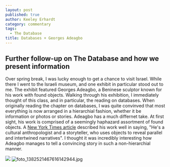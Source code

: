 ```yaml
---
layout: post
published: true
author: Keeley Erhardt
category: commentary
tags: 
  - The Database
title: Databases + Georges Adeagbo
---
```



## Further follow-up on The Database and how we present information

Over spring break, I was lucky enough to get a chance to visit Israel. While there I went to the Israeli museum, and one exhibit in particular stood out to me. The exhibit featured Georges Adeagbo, a Beninese sculptor known for his work with found objects. Walking through his exhibition, I immediately thought of this class, and in particular, the reading on databases. When originally reading the chapter on databases, I was quite convinved that most everything is now arranged in a hierarchial fashion, whether it be information or photos or stories. Adeagbo has a much differnet take. At first sight, his work is comprised of a seemingly haphazard assortment of found objects. A [New York Times article](http://www.nytimes.com/2001/03/02/arts/art-in-review-georges-adeagbo.html) described his work well in saying, "He's a cultural anthropologist and a storyteller, who uses objects to reveal parallel and intertwined narratives". I thought it was incredibly interesting how Adeagbo manages to tell a convincing story in such a non-hierarchial manner. 

![]({{site.baseurl}}/http://www.frittelliarte.it/data/news/foto_1382521467616142944.jpg)
![foto_1382521467616142944.jpg]({{site.baseurl}}/assets/foto_1382521467616142944.jpg)

